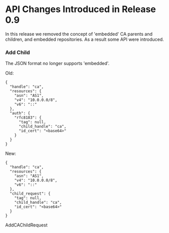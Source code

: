 API Changes Introduced in Release 0.9
=====================================

In this release we removed the concept of 'embedded' CA parents and children, and embedded repositories.
As a result some API were introduced.

### Add Child

The JSON format no longer supports 'embedded'.

Old:
```
{
  "handle": "ca",
  "resources": {
    "asn": "AS1",
    "v4": "10.0.0.0/8",
    "v6": "::"
  },
  "auth": {
    "rfc8183": {
      "tag": null,
      "child_handle": "ca",
      "id_cert": "<base64>"
    }
  }
}
```

New:
```
{
  "handle": "ca",
  "resources": {
    "asn": "AS1",
    "v4": "10.0.0.0/8",
    "v6": "::"
  },
  "child_request": {
    "tag": null,
    "child_handle": "ca",
    "id_cert": "<base64>"
  }
}
```

AddCAChildRequest


